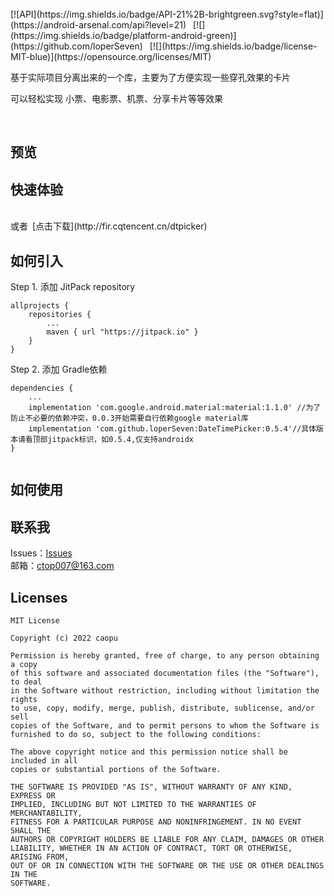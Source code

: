 <br/>
[![API](https://img.shields.io/badge/API-21%2B-brightgreen.svg?style=flat)](https://android-arsenal.com/api?level=21)&ensp;
[![](https://img.shields.io/badge/platform-android-green)](https://github.com/loperSeven)&ensp;
[![](https://img.shields.io/badge/license-MIT-blue)](https://opensource.org/licenses/MIT)
<br/>

基于实际项目分离出来的一个库，主要为了方便实现一些穿孔效果的卡片

可以轻松实现 小票、电影票、机票、分享卡片等等效果

<br/>

## 预览

## 快速体验

<br/>
或者&ensp;[点击下载](http://fir.cqtencent.cn/dtpicker)
<br/>

## 如何引入
Step 1. 添加 JitPack repository
```
allprojects {
	repositories {
		...
		maven { url "https://jitpack.io" }
	}
}
```
Step 2. 添加 Gradle依赖
```
dependencies {
    ...
    implementation 'com.google.android.material:material:1.1.0' //为了防止不必要的依赖冲突，0.0.3开始需要自行依赖google material库
    implementation 'com.github.loperSeven:DateTimePicker:0.5.4'//具体版本请看顶部jitpack标识，如0.5.4,仅支持androidx
}


```
## 如何使用

## 联系我
Issues：[Issues](https://github.com/loperSeven/DateTimePicker/issues)
<br/>
邮箱：ctop007@163.com
<br/>

## Licenses
```
MIT License

Copyright (c) 2022 caopu

Permission is hereby granted, free of charge, to any person obtaining a copy
of this software and associated documentation files (the "Software"), to deal
in the Software without restriction, including without limitation the rights
to use, copy, modify, merge, publish, distribute, sublicense, and/or sell
copies of the Software, and to permit persons to whom the Software is
furnished to do so, subject to the following conditions:

The above copyright notice and this permission notice shall be included in all
copies or substantial portions of the Software.

THE SOFTWARE IS PROVIDED "AS IS", WITHOUT WARRANTY OF ANY KIND, EXPRESS OR
IMPLIED, INCLUDING BUT NOT LIMITED TO THE WARRANTIES OF MERCHANTABILITY,
FITNESS FOR A PARTICULAR PURPOSE AND NONINFRINGEMENT. IN NO EVENT SHALL THE
AUTHORS OR COPYRIGHT HOLDERS BE LIABLE FOR ANY CLAIM, DAMAGES OR OTHER
LIABILITY, WHETHER IN AN ACTION OF CONTRACT, TORT OR OTHERWISE, ARISING FROM,
OUT OF OR IN CONNECTION WITH THE SOFTWARE OR THE USE OR OTHER DEALINGS IN THE
SOFTWARE.
```

